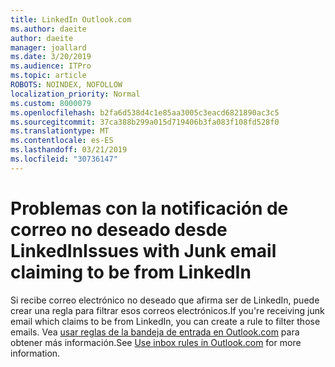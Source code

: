 ```yaml
---
title: LinkedIn Outlook.com
ms.author: daeite
author: daeite
manager: joallard
ms.date: 3/20/2019
ms.audience: ITPro
ms.topic: article
ROBOTS: NOINDEX, NOFOLLOW
localization_priority: Normal
ms.custom: 8000079
ms.openlocfilehash: b2fa6d538d4c1e85aa3005c3eacd6821890ac3c5
ms.sourcegitcommit: 37ca388b299a015d719406b3fa083f108fd528f0
ms.translationtype: MT
ms.contentlocale: es-ES
ms.lasthandoff: 03/21/2019
ms.locfileid: "30736147"
---
```

# <a name="issues-with-junk-email-claiming-to-be-from-linkedin"></a><span data-ttu-id="89811-102">Problemas con la notificación de correo no deseado desde LinkedIn</span><span class="sxs-lookup"><span data-stu-id="89811-102">Issues with Junk email claiming to be from LinkedIn</span></span>

<span data-ttu-id="89811-103">Si recibe correo electrónico no deseado que afirma ser de LinkedIn, puede crear una regla para filtrar esos correos electrónicos.</span><span class="sxs-lookup"><span data-stu-id="89811-103">If you're receiving junk email which claims to be from LinkedIn, you can create a rule to filter those emails.</span></span>
<span data-ttu-id="89811-104">Vea [usar reglas de la bandeja de entrada en Outlook.com](https://aka.ms/OutlookComInboxRules) para obtener más información.</span><span class="sxs-lookup"><span data-stu-id="89811-104">See [Use inbox rules in Outlook.com](https://aka.ms/OutlookComInboxRules) for more information.</span></span>


